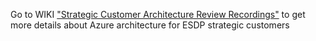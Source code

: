 Go to WIKI ["Strategic Customer Architecture Review Recordings"](https://msazure.visualstudio.com/AdvCloudEngSupport/_wiki/wikis/Azure%20ACE%20Wiki/43137/Strategic-Customers-Architecture-Review-Recordings) to get more details about Azure architecture for ESDP strategic customers